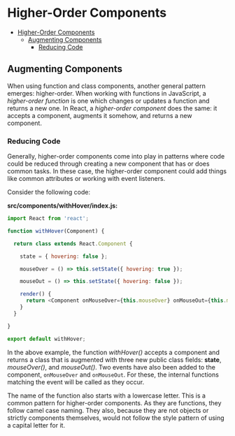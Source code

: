 # Higher-Order Components

- [Higher-Order Components](#higher-order-components)
  - [Augmenting Components](#augmenting-components)
    - [Reducing Code](#reducing-code)

## Augmenting Components

When using function and class components, another general pattern emerges: higher-order. When working with functions in JavaScript, a *higher-order function* is one which changes or updates a function and returns a new one. In React, a *higher-order component* does the same: it accepts a component, augments it somehow, and returns a new component.

### Reducing Code

Generally, higher-order components come into play in patterns where code could be reduced through creating a new component that has or does common tasks. In these case, the higher-order component could add things like common attributes or working with event listeners.

Consider the following code:

**src/components/withHover/index.js:**

```javascript
import React from 'react';

function withHover(Component) {

  return class extends React.Component {

    state = { hovering: false };

    mouseOver = () => this.setState({ hovering: true });

    mouseOut = () => this.setState({ hovering: false });

    render() {
      return <Component onMouseOver={this.mouseOver} onMouseOut={this.mouseOut} />
    }
  }

}

export default withHover;
```

In the above example, the function *withHover()* accepts a component and returns a class that is augmented with three new public class fields: **state**, *mouseOver()*, and *mouseOut()*. Two events have also been added to the component, `onMouseOver` and `onMouseOut`. For these, the internal functions matching the event will be called as they occur.

The name of the function also starts with a lowercase letter. This is a common pattern for higher-order components. As they are functions, they follow camel case naming. They also, because they are not objects or strictly components themselves, would not follow the style pattern of using a capital letter for it.
